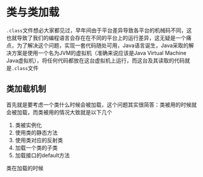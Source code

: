 # 类与类加载

`.class`文件想必大家都见过，早年间由于平台差异导致各平台的机械码不同，这也就导致了我们的编程语言会存在在不同的平台上的运行差异，这无疑是一个痛点，为了解决这个问题，实现一套代码随处可用，Java语言诞生，Java采取的解决方案是使用一个名为JVM的虚拟机（准确来说应该是Java Virtual Machine Java虚拟机），将任何代码都放在这台虚拟机上运行，而这台及其读取的代码就是`.class`文件

## 类加载机制

首先就是要考虑一个类什么时候会被加载，这个问题其实很简答：类被用的时候就会被加载，而类被用的情况大致就是以下几个

1. 类被实例化
2. 使用类的静态方法
3. 使用类对应的反射类
4. 加载一个类的子类
5. 加载接口的default方法

类在加载的时候
